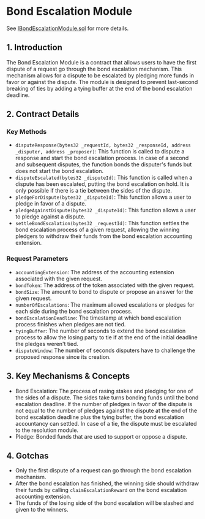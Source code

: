 # Bond Escalation Module

See [IBondEscalationModule.sol](/solidity/interfaces/modules/dispute/IBondEscalationModule.sol/interface.IBondEscalationModule.md) for more details.

## 1. Introduction

The Bond Escalation Module is a contract that allows users to have the first dispute of a request go through the bond escalation mechanism. This mechanism allows for a dispute to be escalated by pledging more funds in favor or against the dispute. The module is designed to prevent last-second breaking of ties by adding a tying buffer at the end of the bond escalation deadline.

## 2. Contract Details

### Key Methods

- `disputeResponse(bytes32 _requestId, bytes32 _responseId, address _disputer, address _proposer)`: This function is called to dispute a response and start the bond escalation process. In case of a second and subsequent disputes, the function bonds the disputer's funds but does not start the bond escalation.
- `disputeEscalated(bytes32 _disputeId)`: This function is called when a dispute has been escalated, putting the bond escalation on hold. It is only possible if there is a tie between the sides of the dispute.
- `pledgeForDispute(bytes32 _disputeId)`: This function allows a user to pledge in favor of a dispute.
- `pledgeAgainstDispute(bytes32 _disputeId)`: This function allows a user to pledge against a dispute.
- `settleBondEscalation(bytes32 _requestId)`: This function settles the bond escalation process of a given request, allowing the winning pledgers to withdraw their funds from the bond escalation accounting extension.

### Request Parameters

- `accountingExtension`: The address of the accounting extension associated with the given request.
- `bondToken`: The address of the token associated with the given request.
- `bondSize`: The amount to bond to dispute or propose an answer for the given request.
- `numberOfEscalations`: The maximum allowed escalations or pledges for each side during the bond escalation process.
- `bondEscalationDeadline`: The timestamp at which bond escalation process finishes when pledges are not tied.
- `tyingBuffer`: The number of seconds to extend the bond escalation process to allow the losing party to tie if at the end of the initial deadline the pledges weren't tied.
- `disputeWindow`: The number of seconds disputers have to challenge the proposed response since its creation.

## 3. Key Mechanisms & Concepts

- Bond Escalation: The process of rasing stakes and pledging for one of the sides of a dispute. The sides take turns bonding funds until the bond escalation deadline. If the number of pledges in favor of the dispute is not equal to the number of pledges against the dispute at the end of the bond escalation deadline plus the tying buffer, the bond escalation accountancy can settled. In case of a tie, the dispute must be escalated to the resolution module.
- Pledge: Bonded funds that are used to support or oppose a dispute.

## 4. Gotchas

- Only the first dispute of a request can go through the bond escalation mechanism.
- After the bond escalation has finished, the winning side should withdraw their funds by calling `claimEscalationReward` on the bond escalation accounting extension.
- The funds of the losing side of the bond escalation will be slashed and given to the winners.
